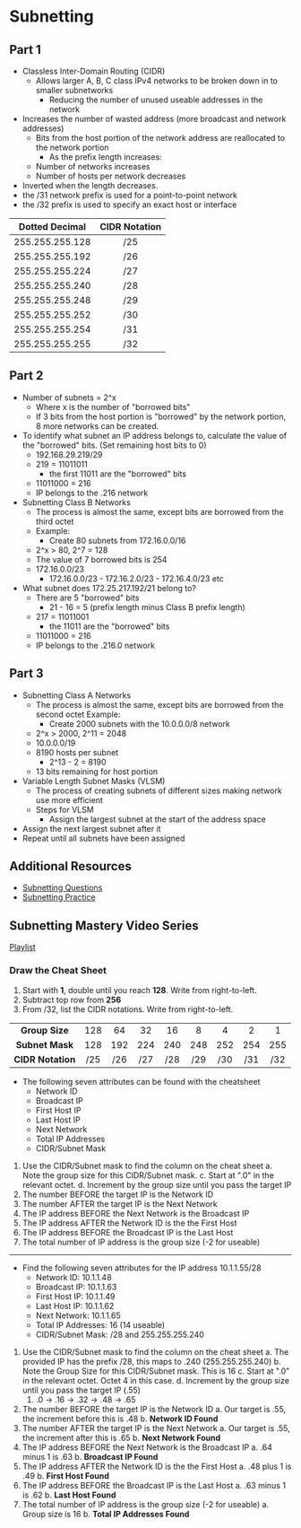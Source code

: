 # Subnetting

## Part 1

- Classless Inter-Domain Routing (CIDR)
  - Allows larger A, B, C class IPv4 networks to be broken down in to smaller subnetworks
    - Reducing the number of unused useable addresses in the network
- Increases the number of wasted address (more broadcast and network addresses)
  - Bits from the host portion of the network address are reallocated to the network portion
    - As the prefix length increases:
  - Number of networks increases
  - Number of hosts per network decreases
- Inverted when the length decreases.
- the /31 network prefix is used for a point-to-point network
- the /32 prefix is used to specify an exact host or interface

| **Dotted Decimal** | **CIDR Notation** |
|:------------------:|:-----------------:|
| 255.255.255.128    | /25               |
| 255.255.255.192    | /26               |
| 255.255.255.224    | /27               |
| 255.255.255.240    | /28               |
| 255.255.255.248    | /29               |
| 255.255.255.252    | /30               |
| 255.255.255.254    | /31               |
| 255.255.255.255    | /32               |

## Part 2

- Number of subnets = 2^x
  - Where x is the number of "borrowed bits"
  - If 3 bits from the host portion is "borrowed" by the network portion, 8 more networks can be created.
- To identify what subnet an IP address belongs to, calculate the value of the "borrowed" bits. (Set remaining host bits to 0)
  - 192.168.29.219/29
  - 219 = 11011011
    - the first 11011 are the "borrowed" bits
  - 11011000 = 216
  - IP belongs to the .216 network
- Subnetting Class B Networks
  - The process is almost the same, except bits are borrowed from the third octet
  - Example:
    - Create 80 subnets from 172.16.0.0/16
  - 2^x > 80, 2^7 = 128
  - The value of 7 borrowed bits is 254
  - 172.16.0.0/23
    - 172.16.0.0/23 - 172.16.2.0/23 - 172.16.4.0/23 etc
- What subnet does 172.25.217.192/21 belong to?
  - There are 5 "borrowed" bits
    - 21 - 16 = 5 (prefix length minus Class B prefix length)
  - 217 = 11011001
    - the 11011 are the "borrowed" bits
  - 11011000 = 216
  - IP belongs to the .216.0 network

## Part 3

- Subnetting Class A Networks
  - The process is almost the same, except bits are borrowed from the second octet
  Example:
    - Create 2000 subnets with the 10.0.0.0/8 network
  - 2^x > 2000, 2^11 = 2048
  - 10.0.0.0/19
  - 8190 hosts per subnet
    - 2^13 - 2 = 8190
  - 13 bits remaining for host portion
- Variable Length Subnet Masks (VLSM)
  - The process of creating subnets of different sizes making network use more efficient
  - Steps for VLSM
    - Assign the largest subnet at the start of the address space
- Assign the next largest subnet after it
- Repeat until all subnets have been assigned

## Additional Resources

- [Subnetting Questions](https://subnetting.org/)
- [Subnetting Practice](https://subnettingpractice.com/)

## Subnetting Mastery Video Series

[Playlist](https://www.youtube.com/playlist?list=PLIFyRwBY_4bQUE4IB5c4VPRyDoLgOdExE)

### Draw the Cheat Sheet

1. Start with **1**, double until you reach **128**. Write from right-to-left.
2. Subtract top row from **256**
3. From /32, list the CIDR notations. Write from right-to-left.

|                   |     |     |     |     |     |     |     |     |
|:-----------------:|:---:|:---:|:---:|:---:|:---:|:---:|:---:|:---:|
| **Group Size**    | 128 | 64  | 32  | 16  | 8   | 4   | 2   | 1   |
| **Subnet Mask**   | 128 | 192 | 224 | 240 | 248 | 252 | 254 | 255 |
| **CIDR Notation** | /25 | /26 | /27 | /28 | /29 | /30 | /31 | /32 |

- The following seven attributes can be found with the cheatsheet
  - Network ID
  - Broadcast IP
  - First Host IP
  - Last Host IP
  - Next Network
  - Total IP Addresses
  - CIDR/Subnet Mask

1. Use the CIDR/Subnet mask to find the column on the cheat sheet
  a. Note the group size for this CIDR/Subnet mask.
  c. Start at ".0" in the relevant octet.
  d. Increment by the group size until you pass the target IP
2. The number BEFORE the target IP is the Network ID
3. The number AFTER the target IP is the Next Network
4. The IP address BEFORE the Next Network is the Broadcast IP
5. The IP address AFTER the Network ID is the the First Host
6. The IP address BEFORE the Broadcast IP is the Last Host
7. The total number of IP address is the group size (-2 for useable)

---

- Find the following seven attributes for the IP address 10.1.1.55/28
  - Network ID: 10.1.1.48
  - Broadcast IP: 10.1.1.63
  - First Host IP: 10.1.1.49
  - Last Host IP: 10.1.1.62
  - Next Network: 10.1.1.65
  - Total IP Addresses: 16 (14 useable)
  - CIDR/Subnet Mask: /28 and 255.255.255.240

1. Use the CIDR/Subnet mask to find the column on the cheat sheet
  a. The provided IP has the prefix /28, this maps to .240 (255.255.255.240)
  b. Note the Group Size for this CIDR/Subnet mask. This is 16
  c. Start at ".0" in the relevant octet. Octet 4 in this case.
  d. Increment by the group size until you pass the target IP (.55)
    1. .0 -> .16 -> .32 -> .48 -> .65
2. The number BEFORE the target IP is the Network ID
  a. Our target is .55, the increment before this is .48
  b. **Network ID Found**
3. The number AFTER the target IP is the Next Network
  a. Our target is .55, the increment after this is .65
  b. **Next Network Found**
4. The IP address BEFORE the Next Network is the Broadcast IP
  a. .64 minus 1 is .63
  b. **Broadcast IP Found**
5. The IP address AFTER the Network ID is the the First Host
  a. .48 plus 1 is .49
  b. **First Host Found**
6. The IP address BEFORE the Broadcast IP is the Last Host
  a. .63 minus 1 is .62
  b. **Last Host Found**
7. The total number of IP address is the group size (-2 for useable)
  a. Group size is 16
  b. **Total IP Addresses Found**
